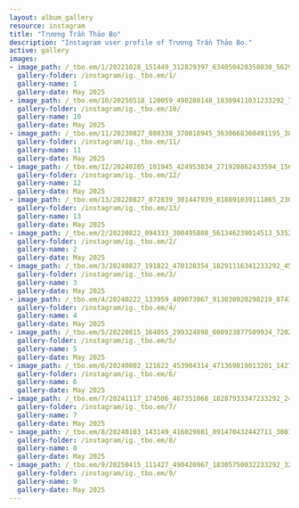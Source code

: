 ```yaml
---
layout: album_gallery
resource: instagram
title: "Trương Trần Thảo Bo"
description: "Instagram user profile of Trương Trần Thảo Bo."
active: gallery
images: 
- image_path: /_tbo.em/1/20221028_151449_312829397_634050428358030_5629274324396254580_n.jpg
  gallery-folder: /instagram/ig._tbo.em/1/
  gallery-name: 1
  gallery-date: May 2025
- image_path: /_tbo.em/10/20250518_120059_498280148_18309411031233292_7444904610474020932_n.jpg
  gallery-folder: /instagram/ig._tbo.em/10/
  gallery-name: 10
  gallery-date: May 2025
- image_path: /_tbo.em/11/20230827_080338_370018945_3630668360491195_3885370063605644687_n.jpg
  gallery-folder: /instagram/ig._tbo.em/11/
  gallery-name: 11
  gallery-date: May 2025
- image_path: /_tbo.em/12/20240205_101945_424953834_271920862433594_1562344230441624670_n.jpg
  gallery-folder: /instagram/ig._tbo.em/12/
  gallery-name: 12
  gallery-date: May 2025
- image_path: /_tbo.em/13/20220827_072839_301447939_818891039111865_230634794089209004_n.jpg
  gallery-folder: /instagram/ig._tbo.em/13/
  gallery-name: 13
  gallery-date: May 2025
- image_path: /_tbo.em/2/20220822_094333_300495808_561346239014513_5352245586637961050_n.jpg
  gallery-folder: /instagram/ig._tbo.em/2/
  gallery-name: 2
  gallery-date: May 2025
- image_path: /_tbo.em/3/20240827_191822_470128354_18291116341233292_4563932053412086774_n.jpg
  gallery-folder: /instagram/ig._tbo.em/3/
  gallery-name: 3
  gallery-date: May 2025
- image_path: /_tbo.em/4/20240222_133959_409073067_913030920298219_8743530377809482960_n.jpg
  gallery-folder: /instagram/ig._tbo.em/4/
  gallery-name: 4
  gallery-date: May 2025
- image_path: /_tbo.em/5/20220815_164055_299324898_608923877509934_7202453288957624342_n.jpg
  gallery-folder: /instagram/ig._tbo.em/5/
  gallery-name: 5
  gallery-date: May 2025
- image_path: /_tbo.em/6/20240802_121622_453904314_471369819013201_1427421725113671845_n.jpg
  gallery-folder: /instagram/ig._tbo.em/6/
  gallery-name: 6
  gallery-date: May 2025
- image_path: /_tbo.em/7/20241117_174506_467351068_18287933347233292_2445347753626955077_n.jpg
  gallery-folder: /instagram/ig._tbo.em/7/
  gallery-name: 7
  gallery-date: May 2025
- image_path: /_tbo.em/8/20240103_143149_416029881_891470432442711_3081072863550946272_n.jpg
  gallery-folder: /instagram/ig._tbo.em/8/
  gallery-name: 8
  gallery-date: May 2025
- image_path: /_tbo.em/9/20250415_111427_490420967_18305750032233292_3201291595534525189_n.jpg
  gallery-folder: /instagram/ig._tbo.em/9/
  gallery-name: 9
  gallery-date: May 2025
---
```

